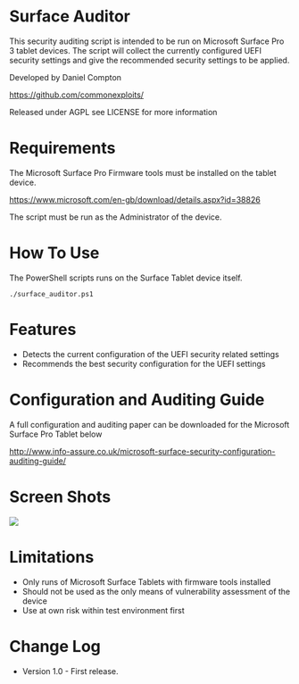 Surface Auditor
========

This security auditing script is intended to be run on Microsoft Surface Pro 3 tablet devices. The script will collect the currently configured UEFI security settings and give the recommended security settings to be applied.


Developed by Daniel Compton

https://github.com/commonexploits/

Released under AGPL see LICENSE for more information


Requirements
========

The Microsoft Surface Pro Firmware tools must be installed on the tablet device.

https://www.microsoft.com/en-gb/download/details.aspx?id=38826

The script must be run as the Administrator of the device.


How To Use
========

The PowerShell scripts runs on the Surface Tablet device itself.

    ./surface_auditor.ps1


Features
========

* Detects the current configuration of the UEFI security related settings
* Recommends the best security configuration for the UEFI settings


Configuration and Auditing Guide
========
A full configuration and auditing paper can be downloaded for the Microsoft Surface Pro Tablet below

http://www.info-assure.co.uk/microsoft-surface-security-configuration-auditing-guide/

Screen Shots
========

![](http://wwww.info-assure.co.uk/wp-content/uploads/2016/04/surfaceaudtor.png)


Limitations
========

* Only runs of Microsoft Surface Tablets with firmware tools installed
* Should not be used as the only means of vulnerability assessment of the device
* Use at own risk within test environment first

Change Log
========
* Version 1.0 - First release.

